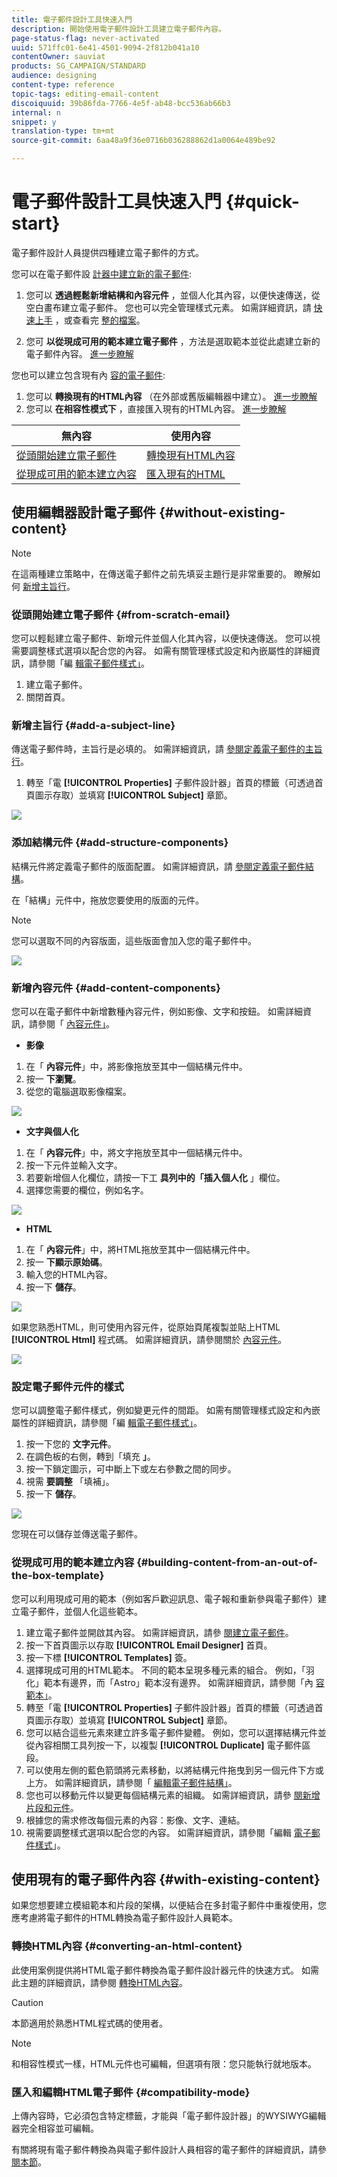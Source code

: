 ```yaml
---
title: 電子郵件設計工具快速入門
description: 開始使用電子郵件設計工具建立電子郵件內容。
page-status-flag: never-activated
uuid: 571ffc01-6e41-4501-9094-2f812b041a10
contentOwner: sauviat
products: SG_CAMPAIGN/STANDARD
audience: designing
content-type: reference
topic-tags: editing-email-content
discoiquuid: 39b86fda-7766-4e5f-ab48-bcc536ab66b3
internal: n
snippet: y
translation-type: tm+mt
source-git-commit: 6aa48a9f36e0716b036288862d1a0064e489be92

---
```


# 電子郵件設計工具快速入門 {#quick-start}

電子郵件設計人員提供四種建立電子郵件的方式。

您可以在電子郵件設 [計器中建立新的電子郵件](#without-existing-content):

1. 您可以 **透過輕鬆新增結構和內容元件** ，並個人化其內容，以便快速傳送，從空白畫布建立電子郵件。 您也可以完全管理樣式元素。 如需詳細資訊，請 [快速上手](#from-scratch-email) ，或查看完 [整的檔案](../../designing/using/designing-from-scratch.md#designing-an-email-content-from-scratch)。

1. 您可 **以從現成可用的範本建立電子郵件** ，方法是選取範本並從此處建立新的電子郵件內容。 [進一步瞭解](#building-content-from-an-out-of-the-box-template)

您也可以建立包含現有內 [容的電子郵件](#with-existing-content):

1. 您可以 **轉換現有的HTML內容** （在外部或舊版編輯器中建立）。 [進一步瞭解](#converting-an-html-content)
1. 您可以 **在相容性模式下** ，直接匯入現有的HTML內容。 [進一步瞭解](#compatibility-mode)

| 無內容 | 使用內容 |
|---|---|
| [從頭開始建立電子郵件](#from-scratch-email) | [轉換現有HTML內容](#converting-an-html-content) |
| [從現成可用的範本建立內容](#building-content-from-an-out-of-the-box-template) | [匯入現有的HTML](#compatibility-mode) |

## 使用編輯器設計電子郵件 {#without-existing-content}

>[!NOTE]
>
>在這兩種建立策略中，在傳送電子郵件之前先填妥主題行是非常重要的。 瞭解如何 [新增主旨行](#add-a-subject-line)。

### 從頭開始建立電子郵件 {#from-scratch-email}

您可以輕鬆建立電子郵件、新增元件並個人化其內容，以便快速傳送。 您可以視需要調整樣式選項以配合您的內容。 如需有關管理樣式設定和內嵌屬性的詳細資訊，請參閱「編 [輯電子郵件樣式」](../../designing/using/styles.md)。

1. 建立電子郵件。
1. 關閉首頁。

### 新增主旨行 {#add-a-subject-line}

傳送電子郵件時，主旨行是必填的。 如需詳細資訊，請 [參閱定義電子郵件的主旨行](../../designing/using/subject-line.md)。

1. 轉至「電 **[!UICONTROL Properties]** 子郵件設計器」首頁的標籤（可透過首頁圖示存取）並填寫 **[!UICONTROL Subject]** 章節。

![](assets/subject-line-quick-start.png)

### 添加結構元件 {#add-structure-components}

結構元件將定義電子郵件的版面配置。 如需詳細資訊，請 [參閱定義電子郵件結構](../../designing/using/designing-from-scratch.md#defining-the-email-structure)。

在「結構」元件中，拖放您要使用的版面的元件。

>[!NOTE]
>
>您可以選取不同的內容版面，這些版面會加入您的電子郵件中。

![](assets/structure-components-quick-start.png)

### 新增內容元件 {#add-content-components}

您可以在電子郵件中新增數種內容元件，例如影像、文字和按鈕。 如需詳細資訊，請參閱「 [內容元件」](../../designing/using/designing-from-scratch.md#about-content-components)。

* **影像**

1. 在「 **內容元件**」中，將影像拖放至其中一個結構元件中。
1. 按一 **下瀏覽**。
1. 從您的電腦選取影像檔案。

![](assets/browse-image-quick-start.png)

* **文字與個人化**

1. 在「 **內容元件**」中，將文字拖放至其中一個結構元件中。
1. 按一下元件並輸入文字。
1. 若要新增個人化欄位，請按一下工 **具列中的「插入個人化** 」欄位。
1. 選擇您需要的欄位，例如名字。

![](assets/edit-text-quick-start.png)

* **HTML**

1. 在「 **內容元件**」中，將HTML拖放至其中一個結構元件中。
1. 按一 **下顯示原始碼**。
1. 輸入您的HTML內容。
1. 按一下 **儲存**。

![](assets/html-component-source-code.png)

如果您熟悉HTML，則可使用內容元件，從原始頁尾複製並貼上HTML **[!UICONTROL Html]** 程式碼。 如需詳細資訊，請參閱關於 [內容元件](../../designing/using/designing-from-scratch.md#about-content-components)。

![](assets/des_loading_compatible_fragment_9.png)

### 設定電子郵件元件的樣式

您可以調整電子郵件樣式，例如變更元件的間距。 如需有關管理樣式設定和內嵌屬性的詳細資訊，請參閱「編 [輯電子郵件樣式」](../../designing/using/styles.md)。

1. 按一下您的 **文字元件**。
1. 在調色板的右側，轉到「填充 **」**。
1. 按一下鎖定圖示，可中斷上下或左右參數之間的同步。
1. 視需 **要調整** 「填補」。
1. 按一下 **儲存**。

![](assets/padding-quick-start.png)

您現在可以儲存並傳送電子郵件。

### 從現成可用的範本建立內容 {#building-content-from-an-out-of-the-box-template}

您可以利用現成可用的範本（例如客戶歡迎訊息、電子報和重新參與電子郵件）建立電子郵件，並個人化這些範本。

1. 建立電子郵件並開啟其內容。 如需詳細資訊，請參 [閱建立電子郵件](../../channels/using/creating-an-email.md)。
1. 按一下首頁圖示以存取 **[!UICONTROL Email Designer]** 首頁。
1. 按一下標 **[!UICONTROL Templates]** 簽。
1. 選擇現成可用的HTML範本。
不同的範本呈現多種元素的組合。 例如，「羽化」範本有邊界，而「Astro」範本沒有邊界。 如需詳細資訊，請參閱「內 [容範本」](../../designing/using/using-reusable-content.md#content-templates)。
1. 轉至「電 **[!UICONTROL Properties]** 子郵件設計器」首頁的標籤（可透過首頁圖示存取）並填寫 **[!UICONTROL Subject]** 章節。
1. 您可以結合這些元素來建立許多電子郵件變體。 例如，您可以選擇結構元件並從內容相關工具列按一下，以複製 **[!UICONTROL Duplicate]** 電子郵件區段。
1. 可以使用左側的藍色箭頭將元素移動，以將結構元件拖曳到另一個元件下方或上方。 如需詳細資訊，請參閱「 [編輯電子郵件結構」](../../designing/using/designing-from-scratch.md#defining-the-email-structure)。
1. 您也可以移動元件以變更每個結構元素的組織。 如需詳細資訊，請參 [閱新增片段和元件](../../designing/using/designing-from-scratch.md#defining-the-email-structure)。
1. 根據您的需求修改每個元素的內容：影像、文字、連結。
1. 視需要調整樣式選項以配合您的內容。 如需詳細資訊，請參閱「編輯 [電子郵件樣式](../../designing/using/styles.md)」。

## 使用現有的電子郵件內容 {#with-existing-content}

如果您想要建立模組範本和片段的架構，以便結合在多封電子郵件中重複使用，您應考慮將電子郵件的HTML轉換為電子郵件設計人員範本。

### 轉換HTML內容 {#converting-an-html-content}

此使用案例提供將HTML電子郵件轉換為電子郵件設計器元件的快速方式。 如需此主題的詳細資訊，請參閱 [轉換HTML內容](../../designing/using/using-existing-content.md#converting-an-html-content)。

>[!CAUTION]
>
>本節適用於熟悉HTML程式碼的使用者。

>[!NOTE]
>
>和相容性模式一樣，HTML元件也可編輯，但選項有限：您只能執行就地版本。


### 匯入和編輯HTML電子郵件 {#compatibility-mode}

上傳內容時，它必須包含特定標籤，才能與「電子郵件設計器」的WYSIWYG編輯器完全相容並可編輯。

有關將現有電子郵件轉換為與電子郵件設計人員相容的電子郵件的詳細資訊，請參 [閱本節](../../designing/using/using-existing-content.md#compatibility-mode)。
